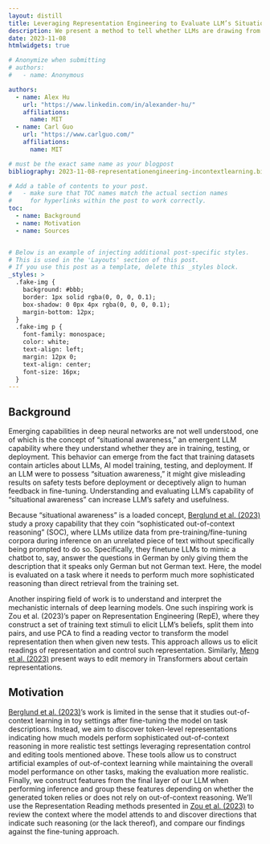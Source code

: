 ```yaml
---
layout: distill
title: Leveraging Representation Engineering to Evaluate LLM’s Situational Awareness
description: We present a method to tell whether LLMs are drawing from knowledge not explicitly mentioned in the prompt by examining token-level representations.
date: 2023-11-08
htmlwidgets: true

# Anonymize when submitting
# authors:
#   - name: Anonymous

authors:
  - name: Alex Hu
    url: "https://www.linkedin.com/in/alexander-hu/"
    affiliations:
      name: MIT
  - name: Carl Guo
    url: "https://www.carlguo.com/"
    affiliations:
      name: MIT

# must be the exact same name as your blogpost
bibliography: 2023-11-08-representationengineering-incontextlearning.bib  

# Add a table of contents to your post.
#   - make sure that TOC names match the actual section names
#     for hyperlinks within the post to work correctly.
toc:
  - name: Background
  - name: Motivation
  - name: Sources


# Below is an example of injecting additional post-specific styles.
# This is used in the 'Layouts' section of this post.
# If you use this post as a template, delete this _styles block.
_styles: >
  .fake-img {
    background: #bbb;
    border: 1px solid rgba(0, 0, 0, 0.1);
    box-shadow: 0 0px 4px rgba(0, 0, 0, 0.1);
    margin-bottom: 12px;
  }
  .fake-img p {
    font-family: monospace;
    color: white;
    text-align: left;
    margin: 12px 0;
    text-align: center;
    font-size: 16px;
  }
---
```

## Background
Emerging capabilities in deep neural networks are not well understood, one of which is the concept of “situational awareness,” an emergent LLM capability where they understand whether they are in training, testing, or deployment. This behavior can emerge from the fact that training datasets contain articles about LLMs, AI model training, testing, and deployment. If an LLM were to possess “situation awareness,” it might give misleading results on safety tests before deployment or deceptively align to human feedback in fine-tuning. Understanding and evaluating LLM’s capability of “situational awareness” can increase LLM’s safety and usefulness. 

Because “situational awareness” is a loaded concept,<d-cite key = "berglund2023measuring"></d-cite> [Berglund et al. (2023)](https://arxiv.org/pdf/2309.00667.pdf) study a proxy capability that they coin “sophisticated out-of-context reasoning” (SOC), where LLMs utilize data from pre-training/fine-tuning corpora during inference on an unrelated piece of text without specifically being prompted to do so. Specifically, they finetune LLMs to mimic a chatbot to, say, answer the questions in German by only giving them the description that it speaks only German but not German text. Here, the model is evaluated on a task where it needs to perform much more sophisticated reasoning than direct retrieval from the training set.

Another inspiring field of work is to understand and interpret the mechanistic internals of deep learning models. One such inspiring work is Zou et al. (2023)’s paper on Representation Engineering (RepE), where they construct a set of training text stimuli to elicit LLM’s beliefs, split them into pairs, and use PCA to find a reading vector to transform the model representation then when given new tests. This approach allows us to elicit readings of representation and control such representation. Similarly, [Meng et al. (2023)](https://arxiv.org/pdf/2210.07229.pdf) present ways to edit memory in Transformers about certain representations. 
## Motivation
[Berglund et al. (2023)](https://arxiv.org/pdf/2309.00667.pdf)’s work is limited in the sense that it studies out-of-context learning in toy settings after fine-tuning the model on task descriptions. Instead, we aim to discover token-level representations indicating how much models perform sophisticated out-of-context reasoning in more realistic test settings leveraging representation control and editing tools mentioned above. These tools allow us to construct artificial examples of out-of-context learning while maintaining the overall model performance on other tasks, making the evaluation more realistic. Finally, we construct features from the final layer of our LLM when performing inference and group these features depending on whether the generated token relies or does not rely on out-of-context reasoning. We’ll use the Representation Reading methods presented in [Zou et al. (2023)](https://arxiv.org/pdf/2310.01405.pdf) to review the context where the model attends to and discover directions that indicate such reasoning (or the lack thereof), and compare our findings against the fine-tuning approach.

